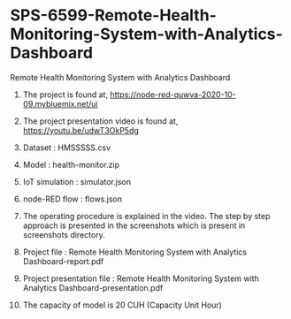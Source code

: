 # SPS-6599-Remote-Health-Monitoring-System-with-Analytics-Dashboard
Remote Health Monitoring System with Analytics Dashboard


1. The project is found at, https://node-red-quwva-2020-10-09.mybluemix.net/ui 
2. The project presentation video is found at, https://youtu.be/udwT3OkP5dg 
3. Dataset : HMSSSSS.csv
4. Model :  health-monitor.zip
5. IoT simulation : simulator.json
6. node-RED flow : flows.json
7. The operating procedure is explained in the video. The step by step approach is presented in the screenshots which is present in screenshots directory.

8. Project file : Remote Health Monitoring System with Analytics Dashboard-report.pdf
9. Project presentation file : Remote Health Monitoring System with Analytics Dashboard-presentation.pdf
10. The capacity of model is 20 CUH (Capacity Unit Hour)
